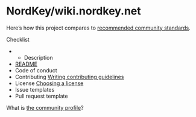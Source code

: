 # NordKey/wiki.nordkey.net

Here’s how this project compares to [recommended community standards](https://opensource.guide/).

 Checklist

* * Description 
* [README](blob/main/nordkey-wiki.nordkey.net.md)
* Code of conduct
* Contributing [Writing contributing guidelines](https://docs.github.com/articles/setting-guidelines-for-repository-contributors/)
* License [Choosing a license](https://docs.github.com/articles/adding-a-license-to-a-repository/)
*  Issue templates
*  Pull request template

What is [the community profile](https://docs.github.com/articles/viewing-your-community-profile)?

